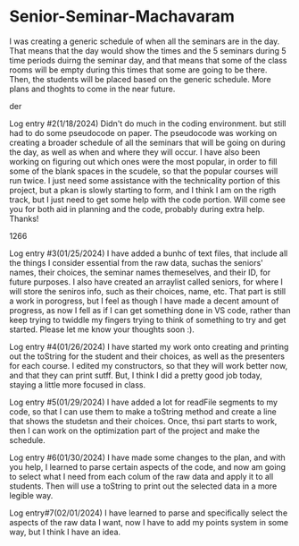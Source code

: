 # Senior-Seminar-Machavaram

I was creating a generic schedule of when all the seminars are in the day. That means that the day would show the times and the 5 seminars during 5 time periods duirng the seminar day, and that means that some of the class rooms will be empty during this times that some are going to be there. Then, the students will be placed based on the generic schedule. More plans and thoghts to come in the near future.

der


Log entry #2(1/18/2024)
Didn't do much in the coding environment. but still had to do some pseudocode on paper. The pseudocode was working on creating a broader schedule of all the seminars that will be going on during the day, as well as when and where they will occur. I have also been working on figuring out which ones were the most popular, in order to fill some of the blank spaces in the scudele, so that the popular courses will run twice. I just need some assistance with the technicality portion of this project, but a pkan is slowly starting to form, and I think I am on the rigth track, but I just need to get some help with the code portion. Will come see you for both aid in planning and the code, probably during extra help. Thanks!

1266


Log entry #3(01/25/2024)
I have added a bunhc of text files, that include all the things I consider essential from the raw data, suchas the seniors' names, their choices, the seminar names themeselves, and their ID, for future purposes. I also have created an arraylist called seniors, for where I will store the seniros info, such as their choices, name, etc. That part is still a work in porogress, but I feel as though I have made a decent amount of progress, as now I fell as if I can get something done in VS code, rather than keep trying to twiddle my fingers trying to think of something to try and get started. Please let me know your thoughts soon :). 

Log entry #4(01/26/2024)
I have started my work onto creating and printing out the toString for the student and their choices, as well as the presenters for each course. I edited my constructors, so that they will work better now, and that they can print sutff. But, I think I did a pretty good job today, staying a little more focused in class. 

Log entry #5(01/29/2024)
I have added a lot for readFile segments to my code, so that I can use them to make a toString method and create a line that shows the studetsn and their choices. Once, thsi part starts to work, then I can work on the optimization part of the project and make the schedule.

Log entry #6(01/30/2024)
I have made some changes to the plan, and with you help, I learned to parse certain aspects of the code, and now am going to select what I need from each colum of the raw data and apply it to all students. Then will use a toString to print out the selected data in a more legible way. 

Log entry#7(02/01/2024)
I have learned to parse and specifically select the aspects of the raw data I want, now I have to add my points system in some way, but I think I have an idea.
